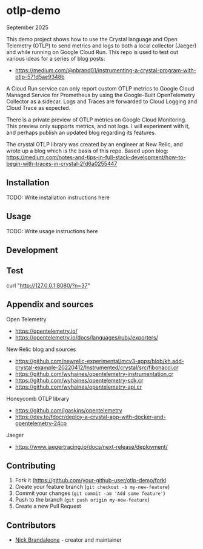 # otlp-demo

September 2025

This demo project shows how to use the Crystal language and Open Telemetry (OTLP) 
to send metrics and logs to both a local collector (Jaeger) and while running on Google Cloud Run.
This repo is used to test out various ideas for a series of blog posts:
- https://medium.com/@nbrand01/instrumenting-a-crystal-program-with-otlp-571d5ae9348b

A Cloud Run service can only report custom OTLP metrics to Google Cloud Managed Service for Prometheus by using the Google-Built OpenTelemetry Collector as a sidecar. Logs and Traces
are forwarded to Cloud Logging and Cloud Trace as expected.

There is a private preview of OTLP metrics on Google Cloud Monitoring.
This preview only supports metrics, and not logs. I will experiment with it, and
perhaps publish an updated blog regarding its features.

The crystal OTLP library was created by an engineer at New Relic, and wrote up
a blog which is the basis of this repo.
Based upon blog: https://medium.com/notes-and-tips-in-full-stack-development/how-to-begin-with-traces-in-crystal-2fd6a0255447

## Installation

TODO: Write installation instructions here

## Usage

TODO: Write usage instructions here

## Development

## Test
curl "http://127.0.0.1:8080/?n=37"

## Appendix and sources
Open Telemetry
- https://opentelemetry.io/
- https://opentelemetry.io/docs/languages/ruby/exporters/

New Relic blog and sources
- https://github.com/newrelic-experimental/mcv3-apps/blob/kh.add-crystal-example-20220412/Instrumented/crystal/src/fibonacci.cr
- https://github.com/wyhaines/opentelemetry-instrumentation.cr
- https://github.com/wyhaines/opentelemetry-sdk.cr
- https://github.com/wyhaines/opentelemetry-api.cr

Honeycomb OTLP library
- https://github.com/jgaskins/opentelemetry
- https://dev.to/fdocr/deploy-a-crystal-app-with-docker-and-opentelemetry-24cp

Jaeger
- https://www.jaegertracing.io/docs/next-release/deployment/

## Contributing

1. Fork it (<https://github.com/your-github-user/otlp-demo/fork>)
2. Create your feature branch (`git checkout -b my-new-feature`)
3. Commit your changes (`git commit -am 'Add some feature'`)
4. Push to the branch (`git push origin my-new-feature`)
5. Create a new Pull Request

## Contributors

- [Nick Brandaleone](https://github.com/your-github-user) - creator and maintainer
